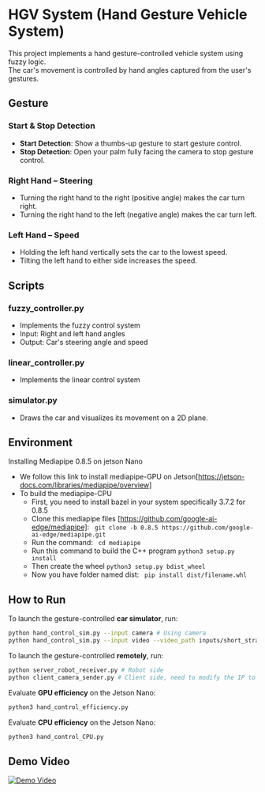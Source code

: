 # HGV System (Hand Gesture Vehicle System)

This project implements a hand gesture-controlled vehicle system using fuzzy logic.  
The car's movement is controlled by hand angles captured from the user's gestures.


## Gesture 

### Start & Stop Detection 

- **Start Detection**: Show a thumbs-up gesture to start gesture control.  
- **Stop Detection**: Open your palm fully facing the camera to stop gesture control.


### Right Hand – Steering

- Turning the right hand to the right (positive angle) makes the car turn right.
- Turning the right hand to the left (negative angle) makes the car turn left.


### Left Hand – Speed

- Holding the left hand vertically sets the car to the lowest speed.
- Tilting the left hand to either side increases the speed.


## Scripts
### fuzzy_controller.py

- Implements the fuzzy control system  
- Input: Right and left hand angles  
- Output: Car's steering angle and speed

### linear_controller.py
- Implements the linear control system  

### simulator.py

- Draws the car and visualizes its movement on a 2D plane.

## Environment

Installing Mediapipe 0.8.5 on jetson Nano
- We follow this link to install mediapipe-GPU on Jetson[https://jetson-docs.com/libraries/mediapipe/overview]
- To build the mediapipe-CPU
  - First, you need to install bazel in your system specifically 3.7.2 for 0.8.5  
  - Clone this mediapipe files [https://github.com/google-ai-edge/mediapipe]: ``` git clone -b 0.8.5 https://github.com/google-ai-edge/mediapipe.git```
  - Run the command: ``` cd mediapipe```
  -  Run this command to build the C++ program ```python3 setup.py install``` 
  - Then create the wheel ```python3 setup.py bdist_wheel```
  - Now you have folder named dist: ``` pip install dist/filename.whl```

## How to Run

To launch the gesture-controlled **car simulator**, run:

```bash
python hand_control_sim.py --input camera # Using camera
python hand_control_sim.py --input video --video_path inputs/short_straight.mp4 --controller linear # Using pre-record video
```

To launch the gesture-controlled **remotely**, run:

```bash
python server_robot_receiver.py # Robot side
python client_camera_sender.py # Client side, need to modify the IP to server's IP
```

Evaluate **GPU efficiency** on the Jetson Nano: 
```bash
python3 hand_control_efficiency.py
```

Evaluate **CPU efficiency** on the Jetson Nano: 
```bash
python3 hand_control_CPU.py
```

## Demo Video
[![Demo Video](https://drive.google.com/uc?export=view&id=1gkuTq4lmhjmGdQFhGYxvnMy5Y-Aq__7M)](https://drive.google.com/file/d/1Pbk-4f_Owc1YzzIoVLBz1tI2d2YnybkL/view?usp=sharing)

